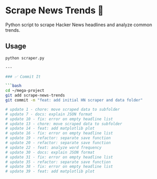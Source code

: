 # Scrape News Trends 📰

Python script to scrape Hacker News headlines and analyze common trends.

## Usage

```bash
python scraper.py

---

### ✅ Commit It

```bash
cd ~/mega-project
git add scrape-news-trends
git commit -m "feat: add initial HN scraper and data folder"

# update 1 - chore: move scraped data to subfolder
# update 7 - docs: explain JSON format
# update 10 - fix: error on empty headline list
# update 13 - chore: move scraped data to subfolder
# update 14 - feat: add matplotlib plot
# update 16 - fix: error on empty headline list
# update 19 - refactor: separate save function
# update 20 - refactor: separate save function
# update 22 - feat: analyze word frequency
# update 30 - docs: explain JSON format
# update 31 - fix: error on empty headline list
# update 35 - refactor: separate save function
# update 38 - fix: error on empty headline list
# update 39 - feat: add matplotlib plot
